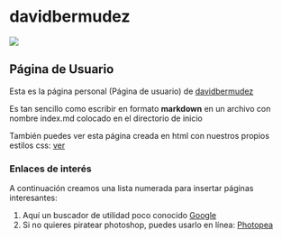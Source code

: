 # davidbermudez

![](https://avatars.githubusercontent.com/u/36440117?v=4)

## Página de Usuario

Esta es la página personal (Página de usuario) de [davidbermudez](https://github.com/davidbermudez)

Es tan sencillo como escribir en formato **markdown** en un archivo con nombre index.md colocado en el directorio de inicio

También puedes ver esta página creada en html con nuestros propios estilos css: [ver](personal.html)

### Enlaces de interés

A continuación creamos una lista numerada para insertar páginas interesantes:

1. Aquí un buscador de utilidad poco conocido [Google](https://google.com/)
1. Si no quieres piratear photoshop, puedes usarlo en línea: [Photopea](https://www.photopea.com/)
